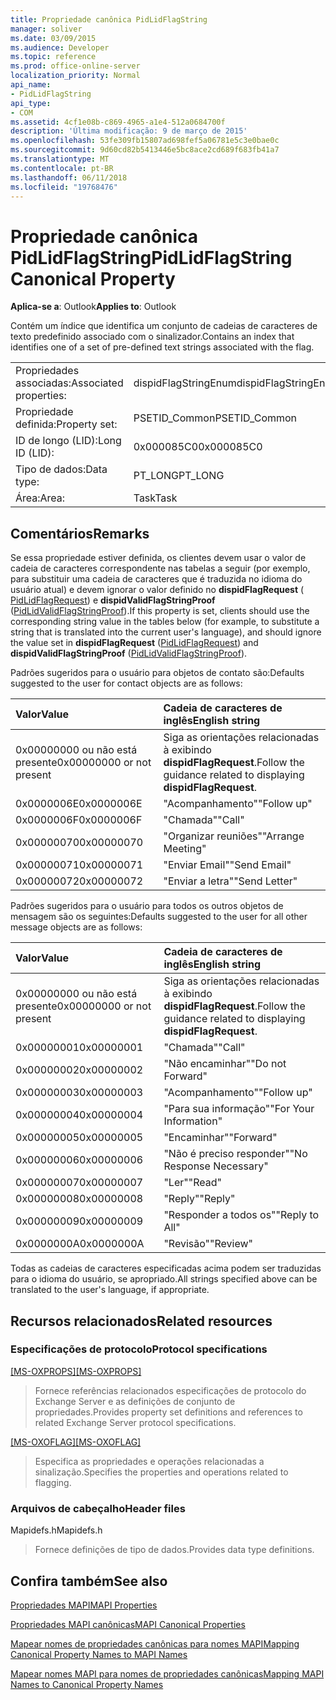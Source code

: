 ```yaml
---
title: Propriedade canônica PidLidFlagString
manager: soliver
ms.date: 03/09/2015
ms.audience: Developer
ms.topic: reference
ms.prod: office-online-server
localization_priority: Normal
api_name:
- PidLidFlagString
api_type:
- COM
ms.assetid: 4cf1e08b-c869-4965-a1e4-512a0684700f
description: 'Última modificação: 9 de março de 2015'
ms.openlocfilehash: 53fe309fb15807ad698fef5a06781e5c3e0bae0c
ms.sourcegitcommit: 9d60cd82b5413446e5bc8ace2cd689f683fb41a7
ms.translationtype: MT
ms.contentlocale: pt-BR
ms.lasthandoff: 06/11/2018
ms.locfileid: "19768476"
---
```

# <a name="pidlidflagstring-canonical-property"></a><span data-ttu-id="37f6c-103">Propriedade canônica PidLidFlagString</span><span class="sxs-lookup"><span data-stu-id="37f6c-103">PidLidFlagString Canonical Property</span></span>

  
  
<span data-ttu-id="37f6c-104">**Aplica-se a**: Outlook</span><span class="sxs-lookup"><span data-stu-id="37f6c-104">**Applies to**: Outlook</span></span> 
  
<span data-ttu-id="37f6c-105">Contém um índice que identifica um conjunto de cadeias de caracteres de texto predefinido associado com o sinalizador.</span><span class="sxs-lookup"><span data-stu-id="37f6c-105">Contains an index that identifies one of a set of pre-defined text strings associated with the flag.</span></span>
  
|||
|:-----|:-----|
|<span data-ttu-id="37f6c-106">Propriedades associadas:</span><span class="sxs-lookup"><span data-stu-id="37f6c-106">Associated properties:</span></span>  <br/> |<span data-ttu-id="37f6c-107">dispidFlagStringEnum</span><span class="sxs-lookup"><span data-stu-id="37f6c-107">dispidFlagStringEnum</span></span>  <br/> |
|<span data-ttu-id="37f6c-108">Propriedade definida:</span><span class="sxs-lookup"><span data-stu-id="37f6c-108">Property set:</span></span>  <br/> |<span data-ttu-id="37f6c-109">PSETID_Common</span><span class="sxs-lookup"><span data-stu-id="37f6c-109">PSETID_Common</span></span>  <br/> |
|<span data-ttu-id="37f6c-110">ID de longo (LID):</span><span class="sxs-lookup"><span data-stu-id="37f6c-110">Long ID (LID):</span></span>  <br/> |<span data-ttu-id="37f6c-111">0x000085C0</span><span class="sxs-lookup"><span data-stu-id="37f6c-111">0x000085C0</span></span>  <br/> |
|<span data-ttu-id="37f6c-112">Tipo de dados:</span><span class="sxs-lookup"><span data-stu-id="37f6c-112">Data type:</span></span>  <br/> |<span data-ttu-id="37f6c-113">PT_LONG</span><span class="sxs-lookup"><span data-stu-id="37f6c-113">PT_LONG</span></span>  <br/> |
|<span data-ttu-id="37f6c-114">Área:</span><span class="sxs-lookup"><span data-stu-id="37f6c-114">Area:</span></span>  <br/> |<span data-ttu-id="37f6c-115">Task</span><span class="sxs-lookup"><span data-stu-id="37f6c-115">Task</span></span>  <br/> |
   
## <a name="remarks"></a><span data-ttu-id="37f6c-116">Comentários</span><span class="sxs-lookup"><span data-stu-id="37f6c-116">Remarks</span></span>

<span data-ttu-id="37f6c-117">Se essa propriedade estiver definida, os clientes devem usar o valor de cadeia de caracteres correspondente nas tabelas a seguir (por exemplo, para substituir uma cadeia de caracteres que é traduzida no idioma do usuário atual) e devem ignorar o valor definido no **dispidFlagRequest** ([ PidLidFlagRequest](pidlidflagrequest-canonical-property.md)) e **dispidValidFlagStringProof** ([PidLidValidFlagStringProof](pidlidvalidflagstringproof-canonical-property.md)).</span><span class="sxs-lookup"><span data-stu-id="37f6c-117">If this property is set, clients should use the corresponding string value in the tables below (for example, to substitute a string that is translated into the current user's language), and should ignore the value set in **dispidFlagRequest** ([PidLidFlagRequest](pidlidflagrequest-canonical-property.md)) and **dispidValidFlagStringProof** ([PidLidValidFlagStringProof](pidlidvalidflagstringproof-canonical-property.md)).</span></span> 
  
<span data-ttu-id="37f6c-118">Padrões sugeridos para o usuário para objetos de contato são:</span><span class="sxs-lookup"><span data-stu-id="37f6c-118">Defaults suggested to the user for contact objects are as follows:</span></span>
  
|<span data-ttu-id="37f6c-119">**Valor**</span><span class="sxs-lookup"><span data-stu-id="37f6c-119">**Value**</span></span>|<span data-ttu-id="37f6c-120">**Cadeia de caracteres de inglês**</span><span class="sxs-lookup"><span data-stu-id="37f6c-120">**English string**</span></span>|
|:-----|:-----|
|<span data-ttu-id="37f6c-121">0x00000000 ou não está presente</span><span class="sxs-lookup"><span data-stu-id="37f6c-121">0x00000000 or not present</span></span>  <br/> | <span data-ttu-id="37f6c-122">Siga as orientações relacionadas à exibindo **dispidFlagRequest**.</span><span class="sxs-lookup"><span data-stu-id="37f6c-122">Follow the guidance related to displaying **dispidFlagRequest**.</span></span>  <br/> |
|<span data-ttu-id="37f6c-123">0x0000006E</span><span class="sxs-lookup"><span data-stu-id="37f6c-123">0x0000006E</span></span>  <br/> |<span data-ttu-id="37f6c-124">"Acompanhamento"</span><span class="sxs-lookup"><span data-stu-id="37f6c-124">"Follow up"</span></span>  <br/> |
|<span data-ttu-id="37f6c-125">0x0000006F</span><span class="sxs-lookup"><span data-stu-id="37f6c-125">0x0000006F</span></span>  <br/> |<span data-ttu-id="37f6c-126">"Chamada"</span><span class="sxs-lookup"><span data-stu-id="37f6c-126">"Call"</span></span>  <br/> |
|<span data-ttu-id="37f6c-127">0x00000070</span><span class="sxs-lookup"><span data-stu-id="37f6c-127">0x00000070</span></span>  <br/> |<span data-ttu-id="37f6c-128">"Organizar reuniões"</span><span class="sxs-lookup"><span data-stu-id="37f6c-128">"Arrange Meeting"</span></span>  <br/> |
|<span data-ttu-id="37f6c-129">0x00000071</span><span class="sxs-lookup"><span data-stu-id="37f6c-129">0x00000071</span></span>  <br/> |<span data-ttu-id="37f6c-130">"Enviar Email"</span><span class="sxs-lookup"><span data-stu-id="37f6c-130">"Send Email"</span></span>  <br/> |
|<span data-ttu-id="37f6c-131">0x00000072</span><span class="sxs-lookup"><span data-stu-id="37f6c-131">0x00000072</span></span>  <br/> |<span data-ttu-id="37f6c-132">"Enviar a letra"</span><span class="sxs-lookup"><span data-stu-id="37f6c-132">"Send Letter"</span></span>  <br/> |
   
<span data-ttu-id="37f6c-133">Padrões sugeridos para o usuário para todos os outros objetos de mensagem são os seguintes:</span><span class="sxs-lookup"><span data-stu-id="37f6c-133">Defaults suggested to the user for all other message objects are as follows:</span></span>
  
|<span data-ttu-id="37f6c-134">**Valor**</span><span class="sxs-lookup"><span data-stu-id="37f6c-134">**Value**</span></span>|<span data-ttu-id="37f6c-135">**Cadeia de caracteres de inglês**</span><span class="sxs-lookup"><span data-stu-id="37f6c-135">**English string**</span></span>|
|:-----|:-----|
|<span data-ttu-id="37f6c-136">0x00000000 ou não está presente</span><span class="sxs-lookup"><span data-stu-id="37f6c-136">0x00000000 or not present</span></span>  <br/> | <span data-ttu-id="37f6c-137">Siga as orientações relacionadas à exibindo **dispidFlagRequest**.</span><span class="sxs-lookup"><span data-stu-id="37f6c-137">Follow the guidance related to displaying **dispidFlagRequest**.</span></span>  <br/> |
|<span data-ttu-id="37f6c-138">0x00000001</span><span class="sxs-lookup"><span data-stu-id="37f6c-138">0x00000001</span></span>  <br/> |<span data-ttu-id="37f6c-139">"Chamada"</span><span class="sxs-lookup"><span data-stu-id="37f6c-139">"Call"</span></span>  <br/> |
|<span data-ttu-id="37f6c-140">0x00000002</span><span class="sxs-lookup"><span data-stu-id="37f6c-140">0x00000002</span></span>  <br/> |<span data-ttu-id="37f6c-141">"Não encaminhar"</span><span class="sxs-lookup"><span data-stu-id="37f6c-141">"Do not Forward"</span></span>  <br/> |
|<span data-ttu-id="37f6c-142">0x00000003</span><span class="sxs-lookup"><span data-stu-id="37f6c-142">0x00000003</span></span>  <br/> |<span data-ttu-id="37f6c-143">"Acompanhamento"</span><span class="sxs-lookup"><span data-stu-id="37f6c-143">"Follow up"</span></span>  <br/> |
|<span data-ttu-id="37f6c-144">0x00000004</span><span class="sxs-lookup"><span data-stu-id="37f6c-144">0x00000004</span></span>  <br/> |<span data-ttu-id="37f6c-145">"Para sua informação"</span><span class="sxs-lookup"><span data-stu-id="37f6c-145">"For Your Information"</span></span>  <br/> |
|<span data-ttu-id="37f6c-146">0x00000005</span><span class="sxs-lookup"><span data-stu-id="37f6c-146">0x00000005</span></span>  <br/> |<span data-ttu-id="37f6c-147">"Encaminhar"</span><span class="sxs-lookup"><span data-stu-id="37f6c-147">"Forward"</span></span>  <br/> |
|<span data-ttu-id="37f6c-148">0x00000006</span><span class="sxs-lookup"><span data-stu-id="37f6c-148">0x00000006</span></span>  <br/> |<span data-ttu-id="37f6c-149">"Não é preciso responder"</span><span class="sxs-lookup"><span data-stu-id="37f6c-149">"No Response Necessary"</span></span>  <br/> |
|<span data-ttu-id="37f6c-150">0x00000007</span><span class="sxs-lookup"><span data-stu-id="37f6c-150">0x00000007</span></span>  <br/> |<span data-ttu-id="37f6c-151">"Ler"</span><span class="sxs-lookup"><span data-stu-id="37f6c-151">"Read"</span></span>  <br/> |
|<span data-ttu-id="37f6c-152">0x00000008</span><span class="sxs-lookup"><span data-stu-id="37f6c-152">0x00000008</span></span>  <br/> |<span data-ttu-id="37f6c-153">"Reply"</span><span class="sxs-lookup"><span data-stu-id="37f6c-153">"Reply"</span></span>  <br/> |
|<span data-ttu-id="37f6c-154">0x00000009</span><span class="sxs-lookup"><span data-stu-id="37f6c-154">0x00000009</span></span>  <br/> |<span data-ttu-id="37f6c-155">"Responder a todos os"</span><span class="sxs-lookup"><span data-stu-id="37f6c-155">"Reply to All"</span></span>  <br/> |
|<span data-ttu-id="37f6c-156">0x0000000A</span><span class="sxs-lookup"><span data-stu-id="37f6c-156">0x0000000A</span></span>  <br/> |<span data-ttu-id="37f6c-157">"Revisão"</span><span class="sxs-lookup"><span data-stu-id="37f6c-157">"Review"</span></span>  <br/> |
   
<span data-ttu-id="37f6c-158">Todas as cadeias de caracteres especificadas acima podem ser traduzidas para o idioma do usuário, se apropriado.</span><span class="sxs-lookup"><span data-stu-id="37f6c-158">All strings specified above can be translated to the user's language, if appropriate.</span></span>
  
## <a name="related-resources"></a><span data-ttu-id="37f6c-159">Recursos relacionados</span><span class="sxs-lookup"><span data-stu-id="37f6c-159">Related resources</span></span>

### <a name="protocol-specifications"></a><span data-ttu-id="37f6c-160">Especificações de protocolo</span><span class="sxs-lookup"><span data-stu-id="37f6c-160">Protocol specifications</span></span>

<span data-ttu-id="37f6c-161">[[MS-OXPROPS]](http://msdn.microsoft.com/library/f6ab1613-aefe-447d-a49c-18217230b148%28Office.15%29.aspx)</span><span class="sxs-lookup"><span data-stu-id="37f6c-161">[[MS-OXPROPS]](http://msdn.microsoft.com/library/f6ab1613-aefe-447d-a49c-18217230b148%28Office.15%29.aspx)</span></span>
  
> <span data-ttu-id="37f6c-162">Fornece referências relacionados especificações de protocolo do Exchange Server e as definições de conjunto de propriedades.</span><span class="sxs-lookup"><span data-stu-id="37f6c-162">Provides property set definitions and references to related Exchange Server protocol specifications.</span></span>
    
<span data-ttu-id="37f6c-163">[[MS-OXOFLAG]](http://msdn.microsoft.com/library/f1e50be4-ed30-4c2a-b5cb-8ff3aaaf9b91%28Office.15%29.aspx)</span><span class="sxs-lookup"><span data-stu-id="37f6c-163">[[MS-OXOFLAG]](http://msdn.microsoft.com/library/f1e50be4-ed30-4c2a-b5cb-8ff3aaaf9b91%28Office.15%29.aspx)</span></span>
  
> <span data-ttu-id="37f6c-164">Especifica as propriedades e operações relacionadas a sinalização.</span><span class="sxs-lookup"><span data-stu-id="37f6c-164">Specifies the properties and operations related to flagging.</span></span>
    
### <a name="header-files"></a><span data-ttu-id="37f6c-165">Arquivos de cabeçalho</span><span class="sxs-lookup"><span data-stu-id="37f6c-165">Header files</span></span>

<span data-ttu-id="37f6c-166">Mapidefs.h</span><span class="sxs-lookup"><span data-stu-id="37f6c-166">Mapidefs.h</span></span>
  
> <span data-ttu-id="37f6c-167">Fornece definições de tipo de dados.</span><span class="sxs-lookup"><span data-stu-id="37f6c-167">Provides data type definitions.</span></span>
    
## <a name="see-also"></a><span data-ttu-id="37f6c-168">Confira também</span><span class="sxs-lookup"><span data-stu-id="37f6c-168">See also</span></span>



[<span data-ttu-id="37f6c-169">Propriedades MAPI</span><span class="sxs-lookup"><span data-stu-id="37f6c-169">MAPI Properties</span></span>](mapi-properties.md)
  
[<span data-ttu-id="37f6c-170">Propriedades MAPI canônicas</span><span class="sxs-lookup"><span data-stu-id="37f6c-170">MAPI Canonical Properties</span></span>](mapi-canonical-properties.md)
  
[<span data-ttu-id="37f6c-171">Mapear nomes de propriedades canônicas para nomes MAPI</span><span class="sxs-lookup"><span data-stu-id="37f6c-171">Mapping Canonical Property Names to MAPI Names</span></span>](mapping-canonical-property-names-to-mapi-names.md)
  
[<span data-ttu-id="37f6c-172">Mapear nomes MAPI para nomes de propriedades canônicas</span><span class="sxs-lookup"><span data-stu-id="37f6c-172">Mapping MAPI Names to Canonical Property Names</span></span>](mapping-mapi-names-to-canonical-property-names.md)

